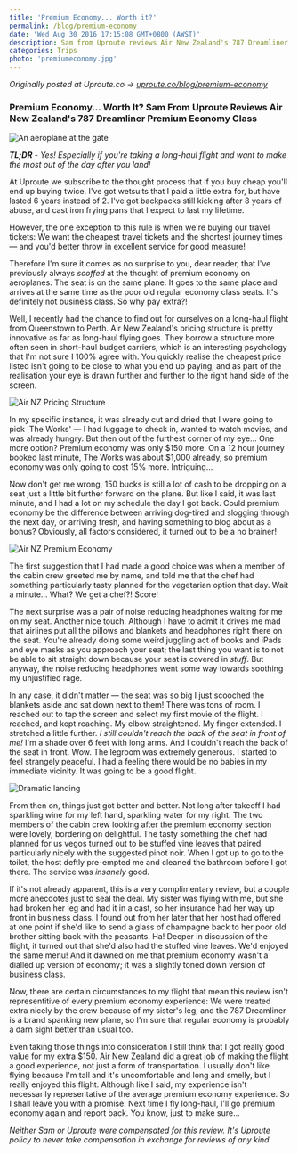 ```yaml
---
title: 'Premium Economy... Worth it?'
permalink: /blog/premium-economy
date: 'Wed Aug 30 2016 17:15:08 GMT+0800 (AWST)'
description: Sam from Uproute reviews Air New Zealand's 787 Dreamliner premium economy class.
categories: Trips
photo: 'premiumeconomy.jpg'
---
```


_Originally posted at Uproute.co -> [uproute.co/blog/premium-economy](http://uproute.co/blog/premium-economy)_

### Premium Economy... Worth It? Sam From Uproute Reviews Air New Zealand's 787 Dreamliner Premium Economy Class

![An aeroplane at the gate](https://uproute-images.s3.amazonaws.com/misc/premiumEcon2.jpg)

_**TL;DR** - Yes! Especially if you're taking a long-haul flight and want to make the most out of the day after you land!_

At Uproute we subscribe to the thought process that if you buy cheap you'll end up buying twice. I've got wetsuits that I paid a little extra for, but have lasted 6 years instead of 2. I've got backpacks still kicking after 8 years of abuse, and cast iron frying pans that I expect to last my lifetime.

However, the one exception to this rule is when we're buying our travel tickets: We want the cheapest travel tickets and the shortest journey times &mdash; and you'd better throw in excellent service for good measure!

Therefore I'm sure it comes as no surprise to you, dear reader, that I've previously always _scoffed_ at the thought of premium economy on aeroplanes. The seat is on the same plane. It goes to the same place and arrives at the same time as the poor old regular economy class seats. It's definitely not business class. So why pay extra?!

Well, I recently had the chance to find out for ourselves on a long-haul flight from Queenstown to Perth. Air New Zealand's pricing structure is pretty innovative as far as long-haul flying goes. They borrow a structure more often seen in short-haul budget carriers, which is an interesting psychology that I'm not sure I 100% agree with. You quickly realise the cheapest price listed isn't going to be close to what you end up paying, and as part of the realisation your eye is drawn further and further to the right hand side of the screen.

![Air NZ Pricing Structure](https://dl.dropboxusercontent.com/s/ncvfmrjkgxdlebv/airnzPricing.png)

In my specific instance, it was already cut and dried that I were going to pick 'The Works' &mdash; I had luggage to check in, wanted to watch movies, and was already hungry. But then out of the furthest corner of my eye... One more option? Premium economy was only \$150 more. On a 12 hour journey booked last minute, The Works was about \$1,000 already, so premium economy was only going to cost 15% more. Intriguing...

Now don't get me wrong, 150 bucks is still a lot of cash to be dropping on a seat just a little bit further forward on the plane. But like I said, it was last minute, and I had a lot on my schedule the day I got back. Could premium economy be the difference between arriving dog-tired and slogging through the next day, or arriving fresh, and having something to blog about as a bonus? Obviously, all factors considered, it turned out to be a no brainer!

![Air NZ Premium Economy](https://uproute-images.s3.amazonaws.com/misc/premiumEcon3.jpg)

The first suggestion that I had made a good choice was when a member of the cabin crew greeted me by name, and told me that the chef had something particularly tasty planned for the vegetarian option that day. Wait a minute... What? We get a chef?! Score!

The next surprise was a pair of noise reducing headphones waiting for me on my seat. Another nice touch. Although I have to admit it drives me mad that airlines put all the pillows and blankets and headphones right there on the seat. You're already doing some weird juggling act of books and iPads and eye masks as you approach your seat; the last thing you want is to not be able to sit straight down because your seat is covered in _stuff_. But anyway, the noise reducing headphones went some way towards soothing my unjustified rage.

In any case, it didn't matter &mdash; the seat was so big I just scooched the blankets aside and sat down next to them! There was tons of room. I reached out to tap the screen and select my first movie of the flight. I reached, and kept reaching. My elbow straightened. My finger extended. I stretched a little further. _I still couldn't reach the back of the seat in front of me!_ I'm a shade over 6 feet with long arms. And I couldn't reach the back of the seat in front. Wow. The legroom was extremely generous. I started to feel strangely peaceful. I had a feeling there would be no babies in my immediate vicinity. It was going to be a good flight.

![Dramatic landing](https://uproute-images.s3.amazonaws.com/misc/premiumEcon4.jpg)

From then on, things just got better and better. Not long after takeoff I had sparkling wine for my left hand, sparkling water for my right. The two members of the cabin crew looking after the premium economy section were lovely, bordering on delightful. The tasty something the chef had planned for us vegos turned out to be stuffed vine leaves that paired particularly nicely with the suggested pinot noir. When I got up to go to the toilet, the host deftly pre-empted me and cleaned the bathroom before I got there. The service was _insanely_ good.

If it's not already apparent, this is a very complimentary review, but a couple more anecdotes just to seal the deal. My sister was flying with me, but she had broken her leg and had it in a cast, so her insurance had her way up front in business class. I found out from her later that her host had offered at one point if she'd like to send a glass of champagne back to her poor old brother sitting back with the peasants. Ha! Deeper in discussion of the flight, it turned out that she'd also had the stuffed vine leaves. We'd enjoyed the same menu! And it dawned on me that premium economy wasn't a dialled up version of economy; it was a slightly toned down version of business class.

Now, there are certain circumstances to my flight that mean this review isn't representitive of every premium economy experience: We were treated extra nicely by the crew because of my sister's leg, and the 787 Dreamliner is a brand spanking new plane, so I'm sure that regular economy is probably a darn sight better than usual too.

Even taking those things into consideration I still think that I got really good value for my extra $150. Air New Zealand did a great job of making the flight a good experience, not just a form of transportation. I usually don't like flying because I'm tall and it's uncomfortable and long and smelly, but I really enjoyed this flight. Although like I said, my experience isn't necessarily representative of the average premium economy experience. So I shall leave you with a promise: Next time I fly long-haul, I'll go premium economy again and report back. You know, just to make sure...

_Neither Sam or Uproute were compensated for this review. It's Uproute policy to never take compensation in exchange for reviews of any kind._

<br />
